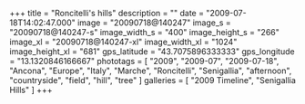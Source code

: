 +++
title = "Roncitelli's hills"
description = ""
date = "2009-07-18T14:02:47.000"
image = "20090718@140247"
image_s = "20090718@140247-s"
image_width_s = "400"
image_height_s = "266"
image_xl = "20090718@140247-xl"
image_width_xl = "1024"
image_height_xl = "681"
gps_latitude = "43.7075896333333"
gps_longitude = "13.1320846166667"
phototags = [ "2009", "2009-07", "2009-07-18", "Ancona", "Europe", "Italy", "Marche", "Roncitelli", "Senigallia", "afternoon", "countryside", "field", "hill", "tree" ]
galleries = [ "2009 Timeline", "Senigallia Hills" ]
+++
